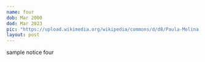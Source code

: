 ```yaml
---
name: four
dob: Mar 2000
dod: Mar 2023
pic: "https://upload.wikimedia.org/wikipedia/commons/d/d8/Paula-Molina.jpg"
layout: post
---
```

sample notice four